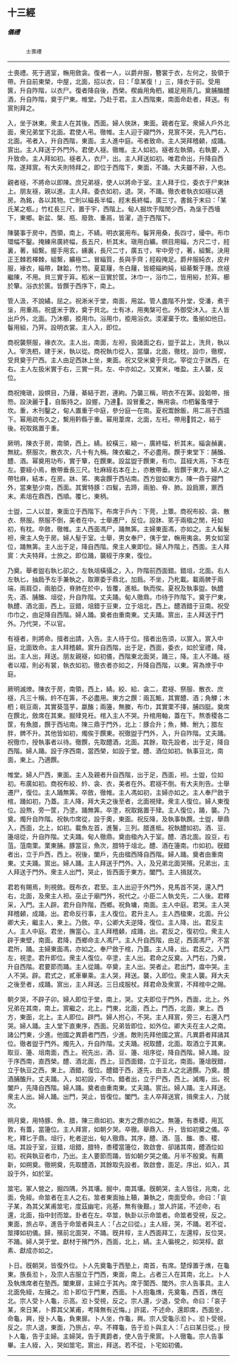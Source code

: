 

## 十三經

##### 儀禮
　　　`士喪禮`

* * *

士喪禮。死于適室，幠用斂衾。復者一人，以爵弁服，簪裳于衣，左何之，扱領于帶。升自前東榮，中屋，北面，招以衣，曰：「皐某復！」三，降衣于前。受用篋，升自阼階，以衣尸。復者降自後，西榮。楔齒用角柶，綴足用燕几。奠脯醢醴酒，升自阼階，奠于尸東。帷堂。乃赴于君。主人西階東，南面命赴者，拜送。有賔則拜之。

入，坐于牀東。衆主人在其後。西面。婦人俠牀，東面。親者在室。衆婦人戶外北面，衆兄弟堂下北面。君使人弔。徹帷。主人迎于寢門外，見賔不哭，先入門右，北面。弔者入，升自西階，東面。主人進中庭。弔者致命。主人哭拜稽顙，成踊。賔出。主人拜送于外門外。君使人襚。徹帷。主人如初。襚者左執領，右執要，入升致命。主人拜如初。襚者入，衣尸，出。主人拜送如初。唯君命出，升降自西階，遂拜賔。有大夫則特拜之，即位于西階下，東面，不踊。大夫雖不辭，入也。

親者襚，不將命以即陳。庶兄弟襚，使人以將命于室。主人拜于位，委衣于尸東牀上。朋友襚，親以進。主人拜。委衣如初，退。哭，不踊。徹衣者執衣如襚以適房。為銘，各以其物。亡則以緇長半幅，䞓末長終幅，廣三寸。書銘于末曰：「某氏某之柩。」竹杠長三尺，置于宇，西階上。甸人掘坎于階閒少西，為垼于西墻下，東鄉。新盆、槃、瓶、廢敦、重鬲，皆濯，造于西階下。

陳襲事于房中，西領，南上，不綪。明衣裳用布。鬠笄用桑，長四寸，纋中。布巾環幅不鑿。掩練帛廣終幅，長五尺，析其末。瑱用白纊。幎目用緇，方尺二寸，䞓裏，著，組繫。握手用玄，纁裏，長尺二寸，廣五寸，牢中旁寸，著，組繫。決用正王棘若檡棘，組繫，纊極二。冒緇質，長與手齊；䞓殺掩足。爵弁服純衣，皮弁服，褖衣，緇帶，韎韐，竹笏。夏葛屨，冬白屨，皆繶緇絇純，組綦繫于踵。庶襚繼陳，不用。貝三實于笲。稻米一豆實於筐。沐巾一，浴巾二，皆用綌，於笲。櫛於簞。浴衣於篋。皆饌于西序下，南上。

管人汲，不說繘，屈之。祝淅米于堂，南面，用盆。管人盡階不升堂，受潘，煮于垼，用重鬲。祝盛米于敦，奠于貝北。士有冰，用夷槃可也。外御受沐入。主人皆出戶外，北面。乃沐櫛，挋用巾。浴用巾，挋用浴衣。渜濯棄于坎。蚤揃如他日。鬠用組，乃笄。設明衣裳。主人入，即位。

商祝襲祭服，褖衣次。主人出，南面，左袒，扱諸面之右，盥于盆上，洗貝，執以入。宰洗柶，建于米，執以從。商祝執巾從入，當牖，北面，徹枕，設巾，徹楔，受貝奠于尸西。主人由足西牀上坐，東面。祝又受米奠于貝北。宰從立于牀西，在右。主人左扱米實于右，三實一貝。左、中亦如之。又實米，唯盈。主人襲，反位。

商祝掩瑱，設幎目，乃屨，綦結于跗，連絇。乃襲三稱，明衣不在筭。設韐帶，搢笏。設決麗于𢯲，自飯持之。設握，乃連𢯲。設冒櫜之，幠用衾。巾柶鬊蚤埋于坎。重，木刊鑿之，甸人置重于中庭，參分庭一在南。夏祝鬻餘飯，用二鬲于西牆下。幂用疏布久之，繫用靲縣于重。幂用葦席，北面，左衽。帶用𩎖賀之，結于後。祝取銘置于重。

厥明，陳衣于房，南領，西上。綪。絞橫三，縮一，廣終幅，析其末。緇衾赬裏，無紞。祭服次，散衣次，凡十有九稱。陳衣繼之，不必盡用。饌于東堂下：脯醢、醴、酒。幂奠用功布，實于簞，在饌東。設盆盥于饌東，有巾。苴絰大鬲，下本在左。要絰小焉，散帶垂長三尺。牡麻絰右本在上，亦散帶垂。皆饌于東方。婦人之帶牡麻，結本，在房。牀、笫、夷衾饌于西坫南。西方盥如東方。陳一鼎于寢門外，當東塾少南，西面。其實特豚：四鬄，去蹄，兩胉、脊、肺。設扃鼏，鼏西末。素俎在鼎西，西順。覆匕，東柄。

士盥，二人以並，東面立于西階下。布席于戶內：下莞，上簟。商祝布絞、衾、散衣、祭服。祭服不倒，美者在中。士舉遷尸，反位。設牀、笫于兩楹之閒，衽如初，有枕。卒斂，徹帷。主人西面馮尸，踊無筭。主婦東面馮，亦如之。主人髺髮袒，衆主人免于房。婦人髽于室。士舉，男女奉尸，侇于堂，幠用夷衾。男女如室位，踊無筭。主人出于足，降自西階。衆主人東即位。婦人阼階上，西面。主人拜賔：大夫特拜，士旅之。即位踊，襲絰于序東，復位。

乃奠。舉者盥右執匕卻之，左執俎橫攝之，入，阼階前西面錯。錯俎，北面。右人左執匕，抽扃予左手兼執之，取鼏委于鼎北，加扃。不坐，乃朼載。載兩髀于兩端，兩肩亞，兩胉亞，脊肺在於中，皆覆，進柢。執而俟。夏祝及執事盥。執醴先，酒、脯醢、俎從，升自阼階。丈夫踊。甸人徹鼎。巾待于阼階下。奠于尸東，執醴、酒北面，西上。豆錯，俎錯于豆東，立于俎北，西上。醴酒錯于豆南。祝受巾巾之，由足降自西階。婦人踊。奠者由重南東。丈夫踊。賔出，主人拜送于門外。乃代哭，不以官。

有襚者，則將命。擯者出請，入告。主人待于位。擯者出告須，以賔入。賔入中庭，北面致命。主人拜稽顙。賔升自西階，出于足，西面，委衣，如於室禮，降，出。主人出，拜送。朋友親襚，如初儀，西階東北面哭，踊三，降。主人不踊。襚者以褶，則必有裳，執衣如初。徹衣者亦如之，升降自西階，以東。宵為燎于中庭。

厥明滅燎。陳衣于房，南領，西上，綪。絞、給、衾二，君襚、祭服、散衣、庶襚，凡三十稱，紟不在筭，不必盡用。東方之饌：兩瓦甒，其實醴、酒；角觶；木柶；毼豆兩，其實葵菹芋，蠃醢；兩籩，無縢，布巾，其實栗不擇，脯四脡。奠席在饌北，斂席在其東。掘肂見衽。棺入主人不哭。升棺用軸，蓋在下。熬黍稷各二筐，有魚腊，饌于西坫南。陳三鼎于門外，北上：豚合升；魚，鱄、鮒九；腊左胖，髀不升。其他皆如初，燭俟于饌東。祝徹盥于門外，入，升自阼階。丈夫踊。祝徹巾，授執事者以待。徹饌，先取醴酒，北面。其餘，取先設者，出于足，降自西階。婦人踊。設于序西南，當西榮，如設于堂。醴、酒位如初。執事豆北，南面，東上。乃適饌。

帷堂。婦人尸西，東面。主人及親者升自西階，出于足，西面，袒。士盥，位如初。布廣如初。商祝布絞、紟、衾、衣，美者在外。君襚不倒。有大夫則告。士舉遷尸，復位。主人踊無筭。卒斂，徹帷。主人馮如初，主婦亦如之。主人奉尸斂于棺，踊如初，乃蓋。主人降，拜大夫之後至者，北面視肂。衆主人復位。婦人東復位。設熬，旁一筐，乃塗。踊無筭。卒塗，祝取銘置于肂。主人復位，踊，襲。乃奠。燭升自阼階。祝執巾席從，設于奧，東面。祝反降，及執事執饌。士盥，舉鼎入，西面，北上，如初。載魚左首，進鬐，三列。腊進柢。祝執醴如初。酒、豆、籩俎從，升自阼階。丈夫踊。甸人徹鼎。奠由楹內入于室。醴、酒北面。設豆，右菹。菹南栗。栗東脯。豚當豆，魚次，腊特于俎北。醴、酒在籩南。巾如初。旣錯者出，立于戶西，西上。祝後，闔戶，先由楹西降自西階。婦人踊。奠者由重南東。丈夫踊。賔出。婦人踊。主人拜送于門外。入，及兄弟北面哭殯。兄弟出，主人拜送于門外。衆主人出門，哭止，皆西面于東方。闔門。主人揖就次。

君若有賜焉，則視斂。旣布衣，君至。主人出迎于外門外，見馬首不哭，還入門右，北面，及衆主人袒。巫止于廟門外，祝代之。小臣二人執戈先，二人後。君釋采，入門。主人辟。君升自阼階，西鄉。祝負墉，南面。主人中庭。君哭。主人哭拜稽顙，成踊，出。君命反行事，主人復位。君升主人。主人西楹東，北面。升公卿大夫，繼主人，東上。乃斂。卒，公卿大夫逆降，復位。主人降，出。君反主人。主人中庭。君坐，撫當心。主人拜稽顙，成踊，出。君反之，復初位。衆主人辟于東壁，南面。君降，西鄉命主人馮尸。主人升自西階，由足，西面馮尸，不當君所，踊。主婦東面馮，亦如之。奉尸斂于棺，乃蓋。主人降，出。君反之。入門左，視塗。君升即位。衆主人復位。卒塗，主人出。君命之反奠。入門右，乃奠，升自西階。君要節而踊。主人從踊。卒奠，主人出。哭者止。君出門，庿中哭。主人不哭。辟。君式之，貳車畢乘。主人哭，拜送。襲，入即位。衆主人襲。拜大夫之後至者，成踊。賔出，主人拜送。三日成服杖。拜君命及衆賔，不拜棺中之賜。

朝夕哭，不辟子卯。婦人即位于堂，南上，哭。丈夫即位于門外，西面，北上。外兄弟在其南，南上。賔繼之，北上。門東，北面，西上。門西，北面，東上。西方，東面，北上。主人即位。辟門。婦人拊心，不哭。主人拜賔，旁三，右還入門哭。婦人踊。主人堂下直東序，西面。兄弟皆即位，如外位。卿大夫在主人之南。諸公門東，少進。他國之異爵者門西，少進。敵則先拜他國之賔。凡異爵者拜諸其位。徹者盥于門外。燭先入，升自阼階。丈夫踊。祝取醴，北面。取酒立于其東。取豆、籩、俎南面，西上。祝先出，酒、豆、籩、俎序從，降自西階。婦人踊。設于序西南，直西榮。醴、酒北面，西上。豆西面錯，立于豆北，南面。籩俎旣錯，立于執豆之西，東上。酒錯，復位。醴錯于西，遂先，由主人之北適饌。乃奠。醴酒脯醢升。丈夫踊。入，如初設，不巾。錯者出，立于尸西，西上。滅燭，出。祝闔戶，先降自西階。婦人踊。奠者由重南東。丈夫踊。賔出。婦人踊。主人拜送。衆主人出。婦人踊。出門，哭止，皆復位。闔門。主人卒拜送賔，揖衆主人，乃就次。

朔月奠，用特豚、魚、腊，陳三鼎如初。東方之饌亦如之。無籩，有黍稷，用瓦敦，有蓋，當籩位。主人拜賔，如朝夕哭。卒徹。舉鼎入、升，皆如初奠之儀。卒朼，釋匕于鼎。俎行，朼者逆出，甸人徹鼎。其序，醴、酒、菹、醢、黍、稷、俎。其設于室，豆錯，俎錯，腊特，黍稷當籩位，敦啟會、卻諸其南，醴酒位如初。祝與執豆者巾，乃出。主人要節而踊，皆如朝夕哭之儀。月半不殷奠。有薦新，如朔奠。徹朔奠，先取醴酒，其餘取先設者。敦啟會，面足。序出，如入，其設于外，如於室。

筮宅。冢人營之，掘四隅，外其壤。掘中，南其壤。旣朝哭，主人皆往，兆南，北面，免絰。命筮者在主人之右。筮者東面抽上韇，兼執之，南面受命。命曰：「哀子某，為其父某甫筮宅，度茲幽宅，兆基，無有後艱。」筮人許諾，不述命，右還，北面，指中封而筮。卦者在左。卒筮，執卦以示命筮者。命筮者受視，反之。東面，旅占卒，進告于命筮者與主人：「占之曰從。」主人絰，哭，不踊。若不從，筮擇如初儀。歸，殯前北面哭，不踊。旣井椁，主人西面拜工，左還椁，反位哭，不踊。婦人哭于堂。獻材于殯門外，西面，北上，綪。主人徧視之，如哭椁。獻素、獻成亦如之。

卜日。旣朝哭，皆復外位。卜人先奠龜于西塾上，南首，有席。楚焞置于燋，在龜東。族長涖卜，及宗人吉服立于門西，東面，南上。占者三人在其南，北上。卜人及執燋席者在塾西。闔東扉，主婦立于其內。席于闑西、閾外。宗人告事具。主人北面免絰，左擁之。涖卜即位于門東，西面。卜人抱龜燋，先奠龜，西首，燋在北。宗人受卜人龜，示高。涖卜受視，反之。宗人還，少退，受命。命曰：「哀子某，來日某，卜葬其父某甫，考降無有近悔。」許諾，不述命，還即席，西面坐，命龜，興，授卜人龜，負東扉。卜人坐，作龜，興。宗人受龜示涖卜。涖卜受視，反之。宗人退，東面，乃旅占，卒。不釋龜，告于涖卜與主人：「占曰某日從。」授卜人龜，告于主婦。主婦哭。告于異爵者，使人告于衆賔。卜人徹龜。宗人告事畢。主人絰，入，哭如筮宅。賔出，拜送。若不從，卜宅如初儀。

* * *


